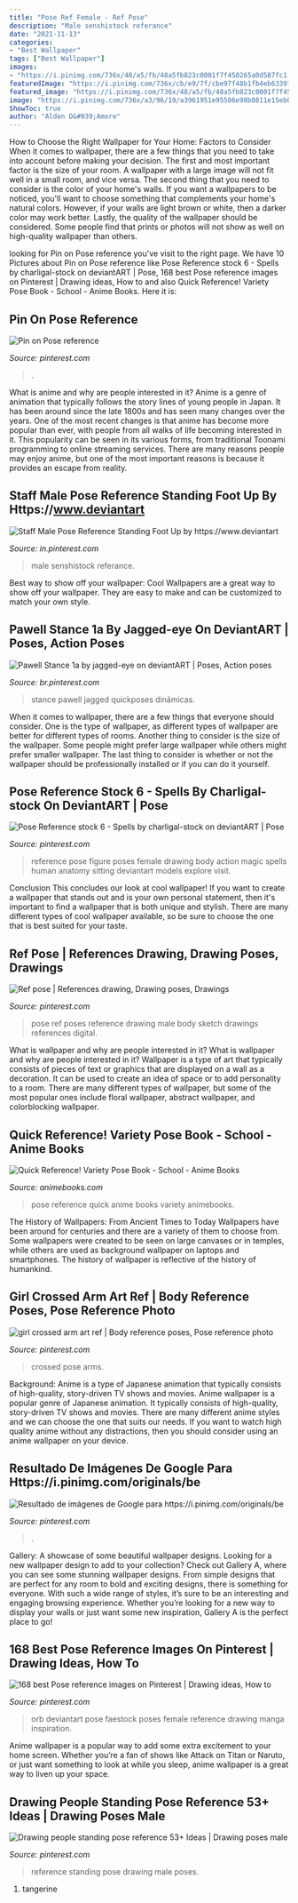 ```yaml
---
title: "Pose Ref Female - Ref Pose"
description: "Male senshistock referance"
date: "2021-11-13"
categories:
- "Best Wallpaper"
tags: ["Best Wallpaper"]
images:
- "https://i.pinimg.com/736x/48/a5/fb/48a5fb823c0001f7f450265a0d587fc1.jpg"
featuredImage: "https://i.pinimg.com/736x/cb/e9/7f/cbe97f48b1fb4eb633977e233524a206.jpg"
featured_image: "https://i.pinimg.com/736x/48/a5/fb/48a5fb823c0001f7f450265a0d587fc1.jpg"
image: "https://i.pinimg.com/736x/a3/96/19/a3961951e95586e98b8811e15eb06016.jpg"
ShowToc: true
author: "Alden D&#039;Amore"
---
```



How to Choose the Right Wallpaper for Your Home: Factors to Consider
When it comes to wallpaper, there are a few things that you need to take into account before making your decision. The first and most important factor is the size of your room. A wallpaper with a large image will not fit well in a small room, and vice versa. 
The second thing that you need to consider is the color of your home's walls. If you want a wallpapers to be noticed, you'll want to choose something that complements your home's natural colors. However, if your walls are light brown or white, then a darker color may work better. 
Lastly, the quality of the wallpaper should be considered. Some people find that prints or photos will not show as well on high-quality wallpaper than others.

	

		
looking for Pin on Pose reference you've visit to the right page. We have 10 Pictures about Pin on Pose reference like Pose Reference stock 6 - Spells by charligal-stock on deviantART | Pose, 168 best Pose reference images on Pinterest | Drawing ideas, How to and also Quick Reference! Variety Pose Book - School - Anime Books. Here it is:
		
    
## Pin On Pose Reference

<img loading=lazy src="https://i.pinimg.com/736x/48/a5/fb/48a5fb823c0001f7f450265a0d587fc1.jpg" onerror="this.onerror=null;this.src='https://tse4.mm.bing.net/th?id=OIP.AP7skGWS6b4GyNnojKv2OQHaLD&amp;pid=15.1';" alt="Pin on Pose reference">

_Source: pinterest.com_

>. 

	

What is anime and why are people interested in it?
Anime is a genre of animation that typically follows the story lines of young people in Japan. It has been around since the late 1800s and has seen many changes over the years. One of the most recent changes is that anime has become more popular than ever, with people from all walks of life becoming interested in it. This popularity can be seen in its various forms, from traditional Toonami programming to online streaming services. There are many reasons people may enjoy anime, but one of the most important reasons is because it provides an escape from reality.

    
## Staff Male Pose Reference Standing Foot Up By Https://www.deviantart

<img loading=lazy src="https://i.pinimg.com/736x/46/4b/d5/464bd51d11fb51d86b67c1fc6dcb8ebd.jpg" onerror="this.onerror=null;this.src='https://tse4.mm.bing.net/th?id=OIP.Cx4JfzIi3dktR-svaBK8HgHaLH&amp;pid=15.1';" alt="Staff Male Pose Reference Standing Foot Up by https://www.deviantart">

_Source: in.pinterest.com_

>male senshistock referance. 

	

Best way to show off your wallpaper:
Cool Wallpapers are a great way to show off your wallpaper. They are easy to make and can be customized to match your own style.

    
## Pawell Stance 1a By Jagged-eye On DeviantART | Poses, Action Poses

<img loading=lazy src="https://i.pinimg.com/736x/e6/f1/95/e6f19514a7587daded60171825c5d3b8--anatomy-reference-pose-reference.jpg" onerror="this.onerror=null;this.src='https://tse1.mm.bing.net/th?id=OIP.JT9owCcS3Eucf_dXyJCd9wHaME&amp;pid=15.1';" alt="Pawell Stance 1a by jagged-eye on deviantART | Poses, Action poses">

_Source: br.pinterest.com_

>stance pawell jagged quickposes dinâmicas. 

	

When it comes to wallpaper, there are a few things that everyone should consider. One is the type of wallpaper, as different types of wallpaper are better for different types of rooms. Another thing to consider is the size of the wallpaper. Some people might prefer large wallpaper while others might prefer smaller wallpaper. The last thing to consider is whether or not the wallpaper should be professionally installed or if you can do it yourself.

    
## Pose Reference Stock 6 - Spells By Charligal-stock On DeviantART | Pose

<img loading=lazy src="https://s-media-cache-ak0.pinimg.com/originals/fc/ee/43/fcee4392f023501e691308f1153533a7.jpg" onerror="this.onerror=null;this.src='https://tse4.mm.bing.net/th?id=OIP.WmiMdavUMa4vSyW3pA5izAHaRW&amp;pid=15.1';" alt="Pose Reference stock 6 - Spells by charligal-stock on deviantART | Pose">

_Source: pinterest.com_

>reference pose figure poses female drawing body action magic spells human anatomy sitting deviantart models explore visit. 

	

Conclusion
This concludes our look at cool wallpaper! If you want to create a wallpaper that stands out and is your own personal statement, then it's important to find a wallpaper that is both unique and stylish. There are many different types of cool wallpaper available, so be sure to choose the one that is best suited for your taste.

    
## Ref Pose | References Drawing, Drawing Poses, Drawings

<img loading=lazy src="https://i.pinimg.com/736x/dc/85/28/dc852859c3581b56abd0bc6ecccf71e9.jpg" onerror="this.onerror=null;this.src='https://tse2.mm.bing.net/th?id=OIP.PRzR12a33o2pQZqODZ7QGwHaJa&amp;pid=15.1';" alt="Ref pose | References drawing, Drawing poses, Drawings">

_Source: pinterest.com_

>pose ref poses reference drawing male body sketch drawings references digital. 

	

What is wallpaper and why are people interested in it?
What is wallpaper and why are people interested in it?
Wallpaper is a type of art that typically consists of pieces of text or graphics that are displayed on a wall as a decoration. It can be used to create an idea of space or to add personality to a room. There are many different types of wallpaper, but some of the most popular ones include floral wallpaper, abstract wallpaper, and colorblocking wallpaper.

    
## Quick Reference! Variety Pose Book - School - Anime Books

<img loading=lazy src="https://sep.yimg.com/ay/animebooks-com/quick-reference-variety-pose-book-school-1.gif" onerror="this.onerror=null;this.src='https://tse3.mm.bing.net/th?id=OIP._PiYm-7AJAVDgiQZTMnkvQHaJ4&amp;pid=15.1';" alt="Quick Reference! Variety Pose Book - School - Anime Books">

_Source: animebooks.com_

>pose reference quick anime books variety animebooks. 

	

The History of Wallpapers: From Ancient Times to Today
Wallpapers have been around for centuries and there are a variety of them to choose from. Some wallpapers were created to be seen on large canvases or in temples, while others are used as background wallpaper on laptops and smartphones. The history of wallpaper is reflective of the history of humankind.

    
## Girl Crossed Arm Art Ref | Body Reference Poses, Pose Reference Photo

<img loading=lazy src="https://i.pinimg.com/736x/cb/e9/7f/cbe97f48b1fb4eb633977e233524a206.jpg" onerror="this.onerror=null;this.src='https://tse2.mm.bing.net/th?id=OIP.pV-Vw03eSpc4FMrBhsQwwQHaLH&amp;pid=15.1';" alt="girl crossed arm art ref | Body reference poses, Pose reference photo">

_Source: pinterest.com_

>crossed pose arms. 

	

Background: Anime is a type of Japanese animation that typically consists of high-quality, story-driven TV shows and movies.
Anime wallpaper is a popular genre of Japanese animation. It typically consists of high-quality, story-driven TV shows and movies. There are many different anime styles and we can choose the one that suits our needs. If you want to watch high quality anime without any distractions, then you should consider using an anime wallpaper on your device.

    
## Resultado De Imágenes De Google Para Https://i.pinimg.com/originals/be

<img loading=lazy src="https://i.pinimg.com/736x/a3/96/19/a3961951e95586e98b8811e15eb06016.jpg" onerror="this.onerror=null;this.src='https://tse3.mm.bing.net/th?id=OIP.OE72JOnwW0sNMf886XgTwwHaKw&amp;pid=15.1';" alt="Resultado de imágenes de Google para https://i.pinimg.com/originals/be">

_Source: pinterest.com_

>. 

	

Gallery: A showcase of some beautiful wallpaper designs.
Looking for a new wallpaper design to add to your collection? Check out Gallery A, where you can see some stunning wallpaper designs. From simple designs that are perfect for any room to bold and exciting designs, there is something for everyone. With such a wide range of styles, it’s sure to be an interesting and engaging browsing experience. Whether you’re looking for a new way to display your walls or just want some new inspiration, Gallery A is the perfect place to go!





	
	
    
## 168 Best Pose Reference Images On Pinterest | Drawing Ideas, How To

<img loading=lazy src="https://i.pinimg.com/736x/ff/a1/0a/ffa10ae55411cfa2a426d50d1a42423d--human-poses-female-poses.jpg" onerror="this.onerror=null;this.src='https://tse4.mm.bing.net/th?id=OIP.izP9Fnc9wrWAy5ijdygwbwHaJ5&amp;pid=15.1';" alt="168 best Pose reference images on Pinterest | Drawing ideas, How to">

_Source: pinterest.com_

>orb deviantart pose faestock poses female reference drawing manga inspiration. 

	

Anime wallpaper is a popular way to add some extra excitement to your home screen. Whether you’re a fan of shows like Attack on Titan or Naruto, or just want something to look at while you sleep, anime wallpaper is a great way to liven up your space.

    
## Drawing People Standing Pose Reference 53+ Ideas | Drawing Poses Male

<img loading=lazy src="https://i.pinimg.com/736x/91/4d/ae/914daea0b834303315e10f49a26ccc98.jpg" onerror="this.onerror=null;this.src='https://tse1.mm.bing.net/th?id=OIP.vcI90BvDpMN56XAVhkH_3gAAAA&amp;pid=15.1';" alt="Drawing people standing pose reference 53+ Ideas | Drawing poses male">

_Source: pinterest.com_

>reference standing pose drawing male poses. 

	

1. tangerine 

